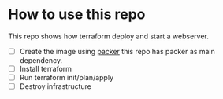 # How to use this repo

This repo shows how terraform deploy and start a webserver.

- [ ] Create the image using [packer](https://github.com/orlando-pereira/terraform-up-and-running/tree/master/why_terraform/code/packer) this repo has packer as main dependency.
- [ ] Install terraform
- [ ] Run terraform init/plan/apply
- [ ] Destroy infrastructure
